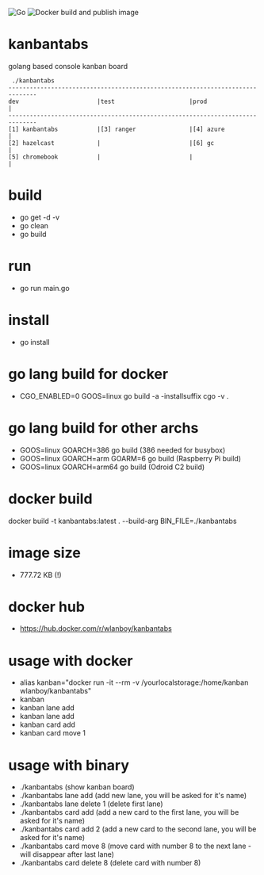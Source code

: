 ![Go](https://github.com/wlanboy/kanbantabs/workflows/Go/badge.svg?branch=master) ![Docker build and publish image](https://github.com/wlanboy/kanbantabs/workflows/Docker%20build%20and%20publish%20image/badge.svg)

# kanbantabs
golang based console kanban board
```
 ./kanbantabs 
------------------------------------------------------------------------------
dev                      |test                     |prod                     |
------------------------------------------------------------------------------
[1] kanbantabs           |[3] ranger               |[4] azure                |
[2] hazelcast            |                         |[6] gc                   |
[5] chromebook           |                         |                         |
```

# build
* go get -d -v
* go clean
* go build

# run
* go run main.go

# install
* go install

# go lang build for docker
* CGO_ENABLED=0 GOOS=linux go build -a -installsuffix cgo -v .

# go lang build for other archs
* GOOS=linux GOARCH=386 go build (386 needed for busybox)
* GOOS=linux GOARCH=arm GOARM=6 go build (Raspberry Pi build)
* GOOS=linux GOARCH=arm64 go build (Odroid C2 build)

# docker build
docker build -t kanbantabs:latest . --build-arg BIN_FILE=./kanbantabs

# image size
* 777.72 KB (!)

# docker hub
* https://hub.docker.com/r/wlanboy/kanbantabs

# usage with docker
- alias kanban="docker run -it --rm -v /yourlocalstorage:/home/kanban wlanboy/kanbantabs"
- kanban
- kanban lane add
- kanban lane add
- kanban card add
- kanban card move 1

# usage with binary
* ./kanbantabs (show kanban board)
* ./kanbantabs lane add (add new lane, you will be asked for it's name)
* ./kanbantabs lane delete 1 (delete first lane)
* ./kanbantabs card add (add a new card to the first lane, you will be asked for it's name)
* ./kanbantabs card add 2 (add a new card to the second lane, you will be asked for it's name)
* ./kanbantabs card move 8 (move card with number 8 to the next lane - will disappear after last lane) 
* ./kanbantabs card delete 8 (delete card with number 8) 

